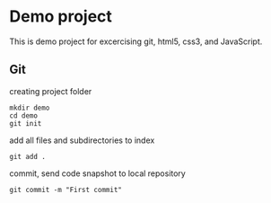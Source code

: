 # Demo project
This is demo project for excercising git, html5, css3, and JavaScript.

## Git
creating project folder
```
mkdir demo
cd demo
git init
```

add all files and subdirectories to index
```
git add .
```    

commit, send code snapshot to local repository 
```
git commit -m "First commit"
```    